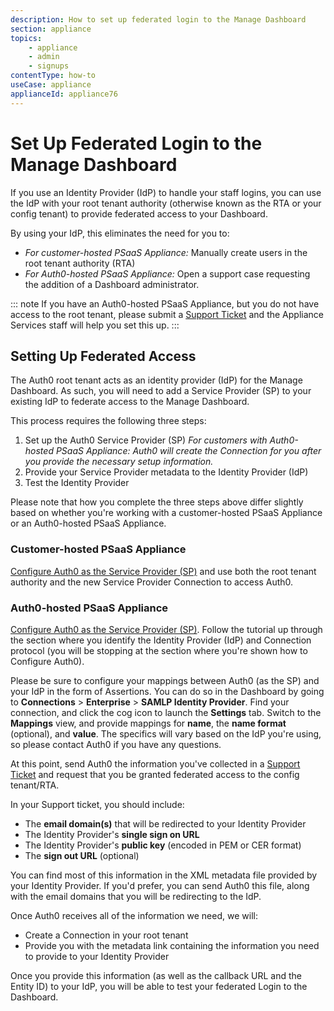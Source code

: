 ```yaml
---
description: How to set up federated login to the Manage Dashboard
section: appliance
topics:
    - appliance
    - admin
    - signups
contentType: how-to
useCase: appliance
applianceId: appliance76
---
```

# Set Up Federated Login to the Manage Dashboard

If you use an Identity Provider (IdP) to handle your staff logins, you can use the IdP with your root tenant authority (otherwise known as the RTA or your config tenant) to provide federated access to your Dashboard.

By using your IdP, this eliminates the need for you to:

* *For customer-hosted PSaaS Appliance:* Manually create users in the root tenant authority (RTA)
* *For Auth0-hosted PSaaS Appliance:* Open a support case requesting the addition of a Dashboard administrator.

::: note
If you have an Auth0-hosted PSaaS Appliance, but you do not have access to the root tenant, please submit a [Support Ticket](${env.DOMAIN_URL_SUPPORT}) and the Appliance Services staff will help you set this up.
:::

## Setting Up Federated Access

The Auth0 root tenant acts as an identity provider (IdP) for the Manage Dashboard. As such, you will need to add a Service Provider (SP) to your existing IdP to federate access to the Manage Dashboard. 

This process requires the following three steps:

1. Set up the Auth0 Service Provider (SP)
    *For customers with Auth0-hosted PSaaS Appliance: Auth0 will create the Connection for you after you provide the necessary setup information.*
2. Provide your Service Provider metadata to the Identity Provider (IdP)
3. Test the Identity Provider

Please note that how you complete the three steps above differ slightly based on whether you're working with a customer-hosted PSaaS Appliance or an Auth0-hosted PSaaS Appliance.

### Customer-hosted PSaaS Appliance

[Configure Auth0 as the Service Provider (SP)](/protocols/saml/saml-configuration/auth0-as-service-provider) and use both the root tenant authority and the new Service Provider Connection to access Auth0.

### Auth0-hosted PSaaS Appliance

[Configure Auth0 as the Service Provider (SP)](/protocols/saml/saml-configuration/auth0-as-service-provider). Follow the tutorial up through the section where you identify the Identity Provider (IdP) and Connection protocol (you will be stopping at the section where you're shown how to Configure Auth0).

Please be sure to configure your mappings between Auth0 (as the SP) and your IdP in the form of Assertions. You can do so in the Dashboard by going to **Connections** > **Enterprise** > **SAMLP Identity Provider**. Find your connection, and click the cog icon to launch the **Settings** tab. Switch to the **Mappings** view, and provide mappings for **name**, the **name format** (optional), and **value**. The specifics will vary based on the IdP you're using, so please contact Auth0 if you have any questions.

At this point, send Auth0 the information you've collected in a [Support Ticket](${env.DOMAIN_URL_SUPPORT}) and request that you be granted federated access to the config tenant/RTA.

In your Support ticket, you should include:

* The **email domain(s)** that will be redirected to your Identity Provider
* The Identity Provider's **single sign on URL**
* The Identity Provider's **public key** (encoded in PEM or CER format)
* The **sign out URL** (optional)

You can find most of this information in the XML metadata file provided by your Identity Provider. If you'd prefer, you can send Auth0 this file, along with the email domains that you will be redirecting to the IdP.

Once Auth0 receives all of the information we need, we will:

* Create a Connection in your root tenant
* Provide you with the metadata link containing the information you need to provide to your Identity Provider

Once you provide this information (as well as the callback URL and the Entity ID) to your IdP, you will be able to test your federated Login to the Dashboard.